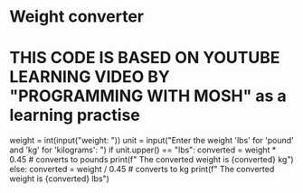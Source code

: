 # Weight converter 
# THIS CODE IS BASED ON YOUTUBE LEARNING VIDEO BY "PROGRAMMING WITH MOSH" as a learning practise 
weight = int(input("weight: "))
unit = input("Enter the weight 'lbs' for 'pound' and 'kg' for 'kilograms': ")
if unit.upper() == "lbs":
    converted = weight * 0.45  # converts to pounds
    print(f" The converted weight is {converted} kg")
else:
    converted = weight / 0.45  # converts to kg
    print(f" The converted weight is {converted} lbs")
